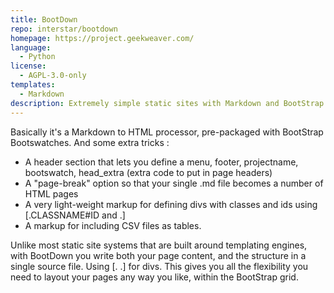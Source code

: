 ```yaml
---
title: BootDown
repo: interstar/bootdown
homepage: https://project.geekweaver.com/
language:
  - Python
license:
  - AGPL-3.0-only
templates:
  - Markdown
description: Extremely simple static sites with Markdown and BootStrap.
---
```


Basically it's a Markdown to HTML processor, pre-packaged with BootStrap Bootswatches. And some extra tricks :

- A header section that lets you define a menu, footer, projectname, bootswatch, head_extra (extra code to put in page headers)
- A "page-break" option so that your single .md file becomes a number of HTML pages
- A very light-weight markup for defining divs with classes and ids using &lbrack;.CLASSNAME#ID and .&rbrack;
- A markup for including CSV files as tables.

Unlike most static site systems that are built around templating engines, with BootDown you write both your page content, and the structure in a single source file. Using &lbrack;. .&rbrack; for divs. This gives you all the flexibility you need to layout your pages any way you like, within the BootStrap grid.
